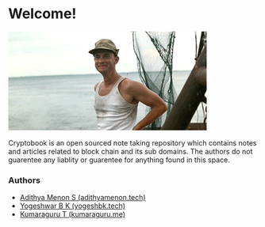 # Welcome!



![](.gitbook/assets/hello.gif)

Cryptobook is an open sourced note taking repository which contains notes and articles related to block chain and its sub domains. The authors do not guarentee any liablity or guarentee for anything found in this space.

### Authors

* [Adithya Menon S \(adithyamenon.tech\)](https://adithyamenon.tech)
* [Yogeshwar B K \(yogeshbk.tech\)](http://yogeshbk.tec)
* [Kumaraguru T \(kumaraguru.me\)](https://kumaraguru.me)

